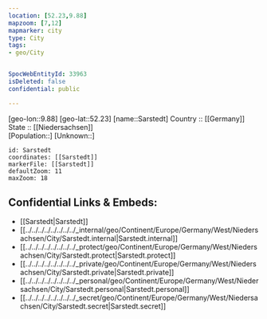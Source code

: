 ```yaml
---
location: [52.23,9.88] 
mapzoom: [7,12] 
mapmarker: city 
type: City
tags:
- geo/City


SpocWebEntityId: 33963
isDeleted: false
confidential: public

---
```

[geo-lon::9.88] 
[geo-lat::52.23] 
[name::Sarstedt] 
Country :: [[Germany]]  
State :: [[Niedersachsen]]  
[Population::] 
[Unknown::] 


```leaflet
id: Sarstedt
coordinates: [[Sarstedt]] 
markerFile: [[Sarstedt]] 
defaultZoom: 11 
maxZoom: 18
```


## Confidential Links & Embeds: 
- [[Sarstedt|Sarstedt]]  
- [[../../../../../../../../_internal/geo/Continent/Europe/Germany/West/Niedersachsen/City/Sarstedt.internal|Sarstedt.internal]] 
- [[../../../../../../../../_protect/geo/Continent/Europe/Germany/West/Niedersachsen/City/Sarstedt.protect|Sarstedt.protect]] 
- [[../../../../../../../../_private/geo/Continent/Europe/Germany/West/Niedersachsen/City/Sarstedt.private|Sarstedt.private]] 
- [[../../../../../../../../_personal/geo/Continent/Europe/Germany/West/Niedersachsen/City/Sarstedt.personal|Sarstedt.personal]] 
- [[../../../../../../../../_secret/geo/Continent/Europe/Germany/West/Niedersachsen/City/Sarstedt.secret|Sarstedt.secret]] 

